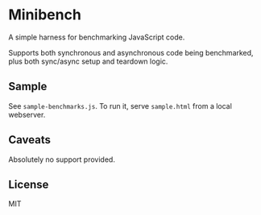 # Minibench

A simple harness for benchmarking JavaScript code.

Supports both synchronous and asynchronous code being benchmarked, plus both sync/async setup and teardown logic.

## Sample

See `sample-benchmarks.js`. To run it, serve `sample.html` from a local webserver.

## Caveats

Absolutely no support provided.

## License

MIT
